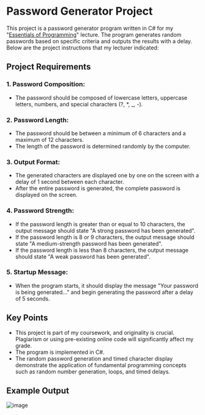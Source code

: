 # Password Generator Project
This project is a password generator program written in C# for my "[Essentials of Programming](https://vs.ieu.edu.tr/computer_programming/en/syllabus/type/read/id/MBP+105)" lecture. The program generates random passwords based on specific criteria and outputs the results with a delay. Below are the project instructions that my lecturer indicated:

## Project Requirements
### 1. Password Composition:

- The password should be composed of lowercase letters, uppercase letters, numbers, and special characters (?, *, _, -).

### 2. Password Length:

- The password should be between a minimum of 6 characters and a maximum of 12 characters.
- The length of the password is determined randomly by the computer.

### 3. Output Format:

- The generated characters are displayed one by one on the screen with a delay of 1 second between each character.
- After the entire password is generated, the complete password is displayed on the screen.

### 4. Password Strength:

- If the password length is greater than or equal to 10 characters, the output message should state "A strong password has been generated".
- If the password length is 8 or 9 characters, the output message should state "A medium-strength password has been generated".
- If the password length is less than 8 characters, the output message should state "A weak password has been generated".

### 5. Startup Message:

- When the program starts, it should display the message "Your password is being generated..." and begin generating the password after a delay of 5 seconds.

## Key Points
- This project is part of my coursework, and originality is crucial. Plagiarism or using pre-existing online code will significantly affect my grade.
- The program is implemented in C#.
- The random password generation and timed character display demonstrate the application of fundamental programming concepts such as random number generation, loops, and timed delays.

## Example Output
![image](https://github.com/sabvillainy/password-generator/assets/163596339/68ba3b78-be8c-49eb-9822-eb88eec18412)

